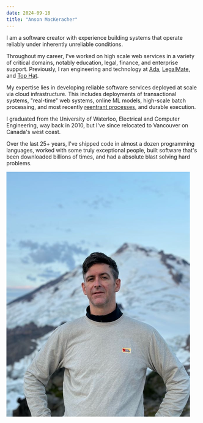 ```yaml
---
date: 2024-09-18
title: "Anson MacKeracher"
---
```


I am a software creator with experience building systems that operate
reliably under inherently unreliable conditions.

Throughout my career, I've worked on high scale web services in a
variety of critical domains, notably education, legal, finance, and
enterprise support. Previously, I ran engineering and technology at
[Ada](https://ada.cx), [LegalMate](https://legalmate.co), and [Top
Hat](https://tophat.com).

My expertise lies in developing reliable software services deployed at
scale via cloud infrastructure. This includes deployments of
transactional systems, "real-time" web systems, online ML models,
high-scale batch processing, and most recently [reentrant
processes](https://www.wikiwand.com/en/articles/Reentrancy_(computing)),
and durable execution.

I graduated from the University of Waterloo, Electrical and Computer
Engineering, way back in 2010, but I've since relocated to Vancouver
on Canada's west coast.

Over the last 25+ years, I've shipped code in almost a dozen
programming languages, worked with some truly exceptional people,
built software that's been downloaded billions of times, and had a
absolute blast solving hard problems.

![Anson](IMG_1740-med.png#small "Anson")
